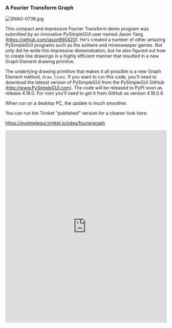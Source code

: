 ### A Fourier Transform Graph

![SNAG-0738.jpg](/api/files/5e83ba8fb4fd11574a7f9dfa/snag-0738.jpeg "SNAG-0738.jpg")

This compact and impressive Fourier Transform demo program was submitted by an innovative PySimpleGUI user named Jason Yang (https://github.com/jason990420).  He's created a number of other amazing PySimpleGUI programs such as the solitaire and minesweeper games.  Not only did he write this impressive demonstration, but he also figured out how to create line drawings in a highly efficient manner that resulted in a new Graph Element drawing primitve.

The underlying drawing primitive that makes it all possible is a new Graph Element method, `draw_lines`.  If you want to run this code, you'll need to download the latesst version of PySimpleGUI from the PySimpleGUI GitHub (http://www.PySimpleGUI.com).  The code will be released to PyPI soon as release 4.19.0.  For nom you'll need to get it from GitHub as version 4.18.0.9.

When run on a desktop PC, the update is much smoother.

You can run the Trinket "published" version for a cleaner look here: 

https://pysimplegui.trinket.io/sites/fouriergraph


<iframe src='https://trinket.io/embed/pygame/e73472d2bc?start=result' width='100%' height='600' frameborder='0' marginwidth='0' marginheight='0' allowfullscreen></iframe>
